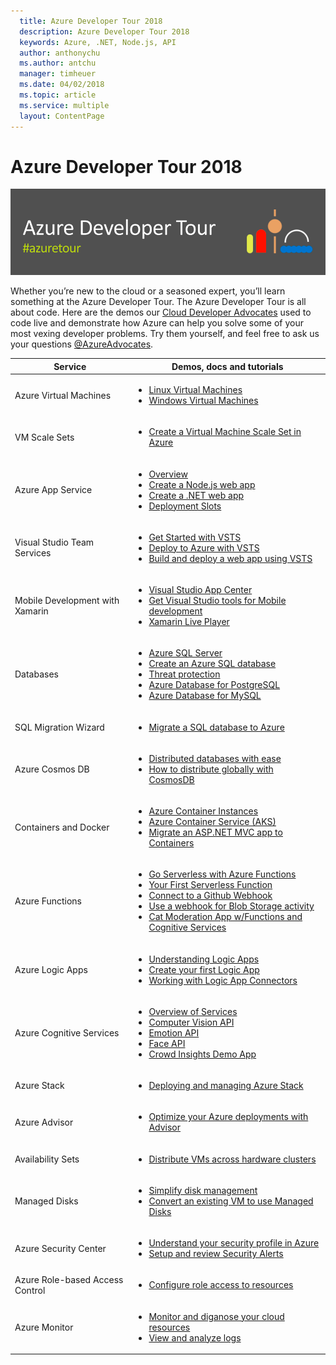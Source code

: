 ```yaml
---
  title: Azure Developer Tour 2018
  description: Azure Developer Tour 2018
  keywords: Azure, .NET, Node.js, API
  author: anthonychu
  ms.author: antchu
  manager: timheuer
  ms.date: 04/02/2018
  ms.topic: article
  ms.service: multiple
  layout: ContentPage
---
```


# Azure Developer Tour 2018

![Banner](media/banner.png)

Whether you’re new to the cloud or a seasoned expert, you’ll learn something at the Azure Developer Tour. The Azure Developer Tour is all about code. Here are the demos our [Cloud Developer Advocates](https://twitter.com/azureadvocates) used to code live and demonstrate how Azure can help you solve some of your most vexing developer problems. Try them yourself, and feel free to ask us your questions [@AzureAdvocates](https://twitter.com/azureadvocates).

Service | Demos, docs and tutorials
------- | -------------------------
Azure Virtual Machines | <ul><li>[Linux Virtual Machines](https://docs.microsoft.com/azure/virtual-machines/linux/?WT.mc_id=azuredevtour-azuretourusah12018-prashant)</li><li>[Windows Virtual Machines](https://docs.microsoft.com/azure/virtual-machines/windows/?WT.mc_id=azuredevtour-azuretourusah12018-prashant)</li></ul>
VM Scale Sets | <ul><li>[Create a Virtual Machine Scale Set in Azure](https://docs.microsoft.com/azure/virtual-machine-scale-sets/quick-create-portal?WT.mc_id=azuredevtour-azuretourusah12018-prashant)</li></ul>
Azure App Service | <ul><li>[Overview](https://docs.microsoft.com/azure/app-service/?WT.mc_id=azuredevtour-azuretourusah12018-prashant)</li><li>[Create a Node.js web app](https://docs.microsoft.com/azure/app-service/app-service-web-get-started-nodejs?WT.mc_id=azuredevtour-azuretourusah12018-prashant)</li><li>[Create a .NET web app](https://docs.microsoft.com/azure/app-service/app-service-web-get-started-dotnet?WT.mc_id=azuredevtour-azuretourusah12018-prashant)</li><li>[Deployment Slots](https://docs.microsoft.com/azure/app-service/web-sites-staged-publishing?WT.mc_id=azuredevtour-azuretourusah12018-prashant)</li></ul>
Visual Studio Team Services | <ul><li>[Get Started with VSTS](https://docs.microsoft.com/vsts/?WT.mc_id=azuredevtour-azuretourusah12018-prashant&view=vsts)</li><li>[Deploy to Azure with VSTS](https://docs.microsoft.com/vsts/deploy-azure/?WT.mc_id=azuredevtour-azuretourusah12018-prashant&view=vsts)</li><li>[Build and deploy a web app using VSTS](https://docs.microsoft.com/vsts/build-release/apps/cd/azure/aspnet-core-to-azure-webapp?WT.mc_id=azuredevtour-azuretourusah12018-prashant&view=vsts&tabs=vsts)</li></ul>
Mobile Development with Xamarin | <ul><li>[Visual Studio App Center](https://docs.microsoft.com/appcenter/?WT.mc_id=azuredevtour-azuretourusah12018-prashant)</li><li>[Get Visual Studio tools for Mobile development](https://www.visualstudio.com/vs/mobile-app-development/?WT.mc_id=azuredevtour-azuretourusah12018-prashant)</li><li>[Xamarin Live Player](https://www.xamarin.com/live?WT.mc_id=azuredevtour-azuretourusah12018-prashant)</li></ul>
Databases | <ul><li>[Azure SQL Server](https://docs.microsoft.com/azure/sql-database/?WT.mc_id=azuredevtour-azuretourusah12018-prashant)</li><li>[Create an Azure SQL database](https://docs.microsoft.com/azure/sql-database/sql-database-get-started-portal?WT.mc_id=azuredevtour-azuretourusah12018-prashant)</li><li>[Threat protection](https://docs.microsoft.com/azure/sql-database/sql-database-threat-detection?WT.mc_id=azuredevtour-azuretourusah12018-prashant)</li><li>[Azure Database for PostgreSQL](https://docs.microsoft.com/azure/postgresql/?WT.mc_id=azuredevtour-azuretourusah12018-prashant)</li><li>[Azure Database for MySQL](https://docs.microsoft.com/azure/mysql/?WT.mc_id=azuredevtour-azuretourusah12018-prashant)</li></ul>
SQL Migration Wizard | <ul><li>[Migrate a SQL database to Azure](https://docs.microsoft.com/azure/sql-database/sql-database-migrate-your-sql-server-database?WT.mc_id=azuredevtour-azuretourusah12018-prashant)</li></ul>
Azure Cosmos DB | <ul><li>[Distributed databases with ease](https://docs.microsoft.com/azure/cosmos-db/?WC.mc_id=redshirttour-fall2017-scottgu)</li><li>[How to distribute globally with CosmosDB](https://docs.microsoft.com/azure/cosmos-db/distribute-data-globally?WT.mc_id=azuredevtour-azuretourusah12018-prashant)</li></ul>
Containers and Docker | <ul><li>[Azure Container Instances](https://docs.microsoft.com/azure/container-instances/?WT.mc_id=azuredevtour-azuretourusah12018-prashant)</li><li>[Azure Container Service (AKS)](https://docs.microsoft.com/azure/aks/?WT.mc_id=azuredevtour-azuretourusah12018-prashant)</li><li>[Migrate an ASP.NET MVC app to Containers](https://docs.microsoft.com/aspnet/mvc/overview/deployment/docker-aspnetmvc?WT.mc_id=azuredevtour-azuretourusah12018-prashant)</li></ul>
Azure Functions | <ul><li>[Go Serverless with Azure Functions](https://docs.microsoft.com/azure/azure-functions/?WT.mc_id=azuredevtour-azuretourusah12018-prashant)</li><li>[Your First Serverless Function](https://docs.microsoft.com/azure/azure-functions/functions-create-your-first-function-visual-studio?WT.mc_id=azuredevtour-azuretourusah12018-prashant)</li><li>[Connect to a Github Webhook](https://docs.microsoft.com/azure/azure-functions/functions-create-github-webhook-triggered-function?WT.mc_id=azuredevtour-azuretourusah12018-prashant)</li><li>[Use a webhook for Blob Storage activity](https://docs.microsoft.com/azure/azure-functions/functions-create-storage-blob-triggered-function?WT.mc_id=azuredevtour-azuretourusah12018-prashant)</li><li>[Cat Moderation App w/Functions and Cognitive Services](https://github.com/Azure-Samples/functions-customer-reviews)</ul>
Azure Logic Apps | <ul><li>[Understanding Logic Apps](https://docs.microsoft.com/azure/logic-apps/?WT.mc_id=azuredevtour-azuretourusah12018-prashant)</li><li>[Create your first Logic App](https://docs.microsoft.com/azure/logic-apps/quickstart-create-first-logic-app-workflow?WT.mc_id=azuredevtour-azuretourusah12018-prashant)</li><li>[Working with Logic App Connectors](https://docs.microsoft.com/azure/connectors/apis-list?WT.mc_id=azuredevtour-azuretourusah12018-prashant)</li></ul>
Azure Cognitive Services | <ul><li>[Overview of Services](https://docs.microsoft.com/azure/#pivot=products&panel=cognitive&WT.mc_id=redhsirttour-fall2017-scottgu)</li><li>[Computer Vision API](https://docs.microsoft.com/azure/cognitive-services/computer-vision/?WT.mc_id=azuredevtour-azuretourusah12018-prashant)</li><li>[Emotion API](https://docs.microsoft.com/azure/cognitive-services/emotion/home?WT.mc_id=azuredevtour-azuretourusah12018-prashant)</li><li>[Face API](https://docs.microsoft.com/azure/cognitive-services/face/?WT.mc_id=azuredevtour-azuretourusah12018-prashant)</li><li>[Crowd Insights Demo App](https://github.com/Microsoft/Cognitive-Samples-IntelligentKiosk)</li></ul>
Azure Stack | <ul><li>[Deploying and managing Azure Stack](https://docs.microsoft.com/azure/azure-stack/?WT.mc_id=azuredevtour-azuretourusah12018-prashant)</li></ul>
Azure Advisor | <ul><li>[Optimize your Azure deployments with Advisor](https://docs.microsoft.com/azure/advisor/advisor-get-started?WT.mc_id=azuredevtour-azuretourusah12018-prashant)</li></ul>
Availability Sets | <ul><li>[Distribute VMs across hardware clusters](https://docs.microsoft.com/azure/virtual-machines/windows/tutorial-availability-sets?WT.mc_id=azuredevtour-azuretourusah12018-prashant)</li></ul>
Managed Disks | <ul><li>[Simplify disk management](https://docs.microsoft.com/azure/virtual-machines/windows/managed-disks-overview?WT.mc_id=azuredevtour-azuretourusah12018-prashant)</li><li>[Convert an existing VM to use Managed Disks](https://docs.microsoft.com/azure/virtual-machines/windows/convert-unmanaged-to-managed-disks?WT.mc_id=azuredevtour-azuretourusah12018-prashant)</li></ul>
Azure Security Center | <ul><li>[Understand your security profile in Azure](https://docs.microsoft.com/azure/security-center/security-center-get-started?WT.mc_id=azuredevtour-azuretourusah12018-prashant)</li><li>[Setup and review Security Alerts](https://docs.microsoft.com/azure/security-center/security-center-managing-and-responding-alerts?WT.mc_id=azuredevtour-azuretourusah12018-prashant)</li></ul>
Azure Role-based Access Control | <ul><li>[Configure role access to resources](https://docs.microsoft.com/azure/active-directory/role-based-access-control-configure?WT.mc_id=azuredevtour-azuretourusah12018-prashant)</li></ul>
Azure Monitor | <ul><li>[Monitor and diganose your cloud resources](https://docs.microsoft.com/azure/monitoring-and-diagnostics/?WT.mc_id=azuredevtour-azuretourusah12018-prashant)</li><li>[View and analyze logs](https://docs.microsoft.com/azure/log-analytics/log-analytics-tutorial-viewdata?WT.mc_id=azuredevtour-azuretourusah12018-prashant)</li></ul>
